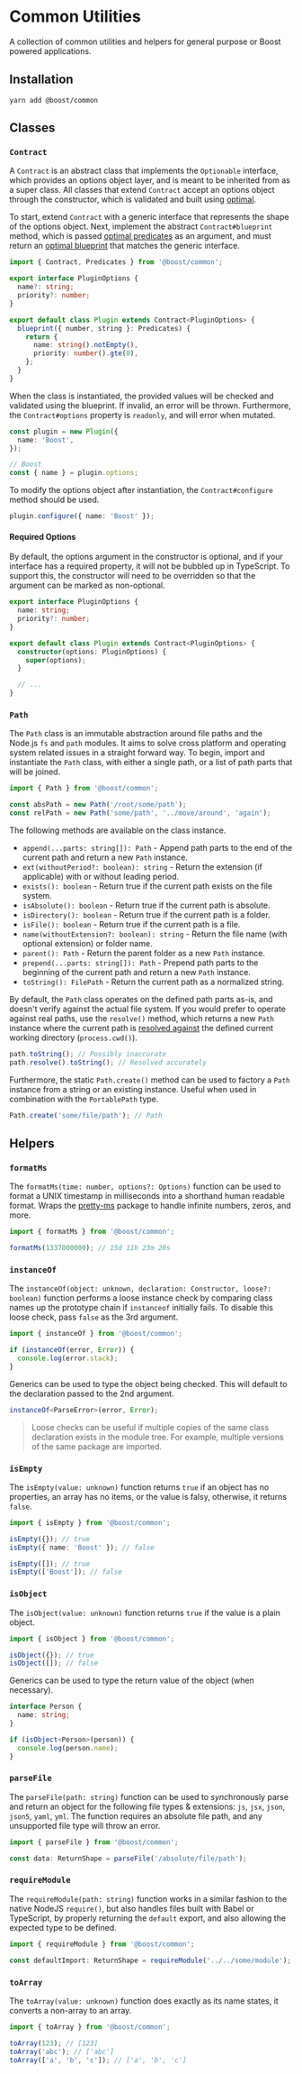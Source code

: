 # Common Utilities

A collection of common utilities and helpers for general purpose or Boost powered applications.

## Installation

```
yarn add @boost/common
```

## Classes

### `Contract`

A `Contract` is an abstract class that implements the `Optionable` interface, which provides an
options object layer, and is meant to be inherited from as a super class. All classes that extend
`Contract` accept an options object through the constructor, which is validated and built using
[optimal](https://milesj.gitbook.io/optimal).

To start, extend `Contract` with a generic interface that represents the shape of the options
object. Next, implement the abstract `Contract#blueprint` method, which is passed
[optimal predicates](https://milesj.gitbook.io/optimal/predicates) as an argument, and must return
an [optimal blueprint](https://milesj.gitbook.io/optimal/usage#blueprint) that matches the generic
interface.

```ts
import { Contract, Predicates } from '@boost/common';

export interface PluginOptions {
  name?: string;
  priority?: number;
}

export default class Plugin extends Contract<PluginOptions> {
  blueprint({ number, string }: Predicates) {
    return {
      name: string().notEmpty(),
      priority: number().gte(0),
    };
  }
}
```

When the class is instantiated, the provided values will be checked and validated using the
blueprint. If invalid, an error will be thrown. Furthermore, the `Contract#options` property is
`readonly`, and will error when mutated.

```ts
const plugin = new Plugin({
  name: 'Boost',
});

// Boost
const { name } = plugin.options;
```

To modify the options object after instantiation, the `Contract#configure` method should be used.

```ts
plugin.configure({ name: 'Boost' });
```

#### Required Options

By default, the options argument in the constructor is optional, and if your interface has a
required property, it will not be bubbled up in TypeScript. To support this, the constructor will
need to be overridden so that the argument can be marked as non-optional.

```ts
export interface PluginOptions {
  name: string;
  priority?: number;
}

export default class Plugin extends Contract<PluginOptions> {
  constructor(options: PluginOptions) {
    super(options);
  }

  // ...
}
```

### `Path`

The `Path` class is an immutable abstraction around file paths and the Node.js `fs` and `path`
modules. It aims to solve cross platform and operating system related issues in a straight forward
way. To begin, import and instantiate the `Path` class, with either a single path, or a list of path
parts that will be joined.

```ts
import { Path } from '@boost/common';

const absPath = new Path('/root/some/path');
const relPath = new Path('some/path', '../move/around', 'again');
```

The following methods are available on the class instance.

- `append(...parts: string[]): Path` - Append path parts to the end of the current path and return a
  new `Path` instance.
- `ext(withoutPeriod?: boolean): string` - Return the extension (if applicable) with or without
  leading period.
- `exists(): boolean` - Return true if the current path exists on the file system.
- `isAbsolute(): boolean` - Return true if the current path is absolute.
- `isDirectory(): boolean` - Return true if the current path is a folder.
- `isFile(): boolean` - Return true if the current path is a file.
- `name(withoutExtension?: boolean): string` - Return the file name (with optional extension) or
  folder name.
- `parent(): Path` - Return the parent folder as a new `Path` instance.
- `prepend(...parts: string[]): Path` - Prepend path parts to the beginning of the current path and
  return a new `Path` instance.
- `toString(): FilePath` - Return the current path as a normalized string.

By default, the `Path` class operates on the defined path parts as-is, and doesn't verify against
the actual file system. If you would prefer to operate against real paths, use the `resolve()`
method, which returns a new `Path` instance where the current path is
[resolved against](https://nodejs.org/api/path.html#path_path_resolve_paths) the defined current
working directory (`process.cwd()`).

```ts
path.toString(); // Possibly inaccurate
path.resolve().toString(); // Resolved accurately
```

Furthermore, the static `Path.create()` method can be used to factory a `Path` instance from a
string or an existing instance. Useful when used in combination with the `PortablePath` type.

```ts
Path.create('some/file/path'); // Path
```

## Helpers

### `formatMs`

The `formatMs(time: number, options?: Options)` function can be used to format a UNIX timestamp in
milliseconds into a shorthand human readable format. Wraps the
[pretty-ms](https://www.npmjs.com/package/pretty-ms) package to handle infinite numbers, zeros, and
more.

```ts
import { formatMs } from '@boost/common';

formatMs(1337000000); // 15d 11h 23m 20s
```

### `instanceOf`

The `instanceOf(object: unknown, declaration: Constructor, loose?: boolean)` function performs a
loose instance check by comparing class names up the prototype chain if `instanceof` initially
fails. To disable this loose check, pass `false` as the 3rd argument.

```ts
import { instanceOf } from '@boost/common';

if (instanceOf(error, Error)) {
  console.log(error.stack);
}
```

Generics can be used to type the object being checked. This will default to the declaration passed
to the 2nd argument.

```ts
instanceOf<ParseError>(error, Error);
```

> Loose checks can be useful if multiple copies of the same class declaration exists in the module
> tree. For example, multiple versions of the same package are imported.

### `isEmpty`

The `isEmpty(value: unknown)` function returns `true` if an object has no properties, an array has
no items, or the value is falsy, otherwise, it returns `false`.

```ts
import { isEmpty } from '@boost/common';

isEmpty({}); // true
isEmpty({ name: 'Boost' }); // false

isEmpty([]); // true
isEmpty(['Boost']); // false
```

### `isObject`

The `isObject(value: unknown)` function returns `true` if the value is a plain object.

```ts
import { isObject } from '@boost/common';

isObject({}); // true
isObject([]); // false
```

Generics can be used to type the return value of the object (when necessary).

```ts
interface Person {
  name: string;
}

if (isObject<Person>(person)) {
  console.log(person.name);
}
```

### `parseFile`

The `parseFile(path: string)` function can be used to *sync*hronously parse and return an object for
the following file types & extensions: `js`, `jsx`, `json`, `json5`, `yaml`, `yml`. The function
requires an absolute file path, and any unsupported file type will throw an error.

```ts
import { parseFile } from '@boost/common';

const data: ReturnShape = parseFile('/absolute/file/path');
```

### `requireModule`

The `requireModule(path: string)` function works in a similar fashion to the native NodeJS
`require()`, but also handles files built with Babel or TypeScript, by properly returning the
`default` export, and also allowing the expected type to be defined.

```ts
import { requireModule } from '@boost/common';

const defaultImport: ReturnShape = requireModule('../../some/module');
```

### `toArray`

The `toArray(value: unknown)` function does exactly as its name states, it converts a non-array to
an array.

```ts
import { toArray } from '@boost/common';

toArray(123); // [123]
toArray('abc'); // ['abc']
toArray(['a', 'b', 'c']); // ['a', 'b', 'c']
```
